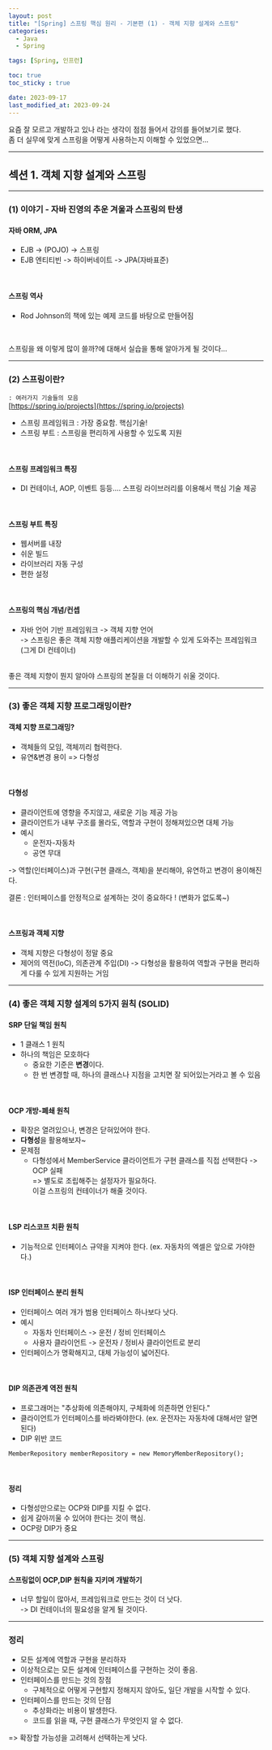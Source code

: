 ```yaml
---
layout: post
title: "[Spring] 스프링 핵심 원리 - 기본편 (1) - 객체 지향 설계와 스프링"
categories: 
  - Java
  - Spring

tags: [Spring, 인프런]

toc: true
toc_sticky : true

date: 2023-09-17
last_modified_at: 2023-09-24
---
```


요즘 잘 모르고 개발하고 있나 라는 생각이 점점 들어서 강의를 들어보기로 했다.  
좀 더 실무에 맞게 스프링을 어떻게 사용하는지 이해할 수 있었으면...

---
## 섹션 1. 객체 지향 설계와 스프링

---
### (1) 이야기 - 자바 진영의 추운 겨울과 스프링의 탄생
#### 자바 ORM, JPA

- EJB -> (POJO) -> 스프링
- EJB 엔티티빈 -> 하이버네이트 -> JPA(자바표준)  

<br/>

#### 스프링 역사

- Rod Johnson의 책에 있는 예제 코드를 바탕으로 만들어짐  
<br/> 

스프링을 왜 이렇게 많이 쓸까?에 대해서 실습을 통해 알아가게 될 것이다...

---
### (2) 스프링이란?

`: 여러가지 기술들의 모음 `  
[https://spring.io/projects](https://spring.io/projects)  
- 스프링 프레임워크 : 가장 중요함. 핵심기술!
- 스프링 부트 : 스프링을 편리하게 사용할 수 있도록 지원

<br/>

#### 스프링 프레임워크 특징
- DI 컨테이너, AOP, 이벤트 등등.... 스프링 라이브러리를 이용해서 핵심 기술 제공

<br/>

#### 스프링 부트 특징
- 웹서버를 내장
- 쉬운 빌드
- 라이브러리 자동 구성
- 편한 설정

<br/>

#### 스프링의 핵심 개념/컨셉
- 자바 언어 기반 프레임워크 -> 객체 지향 언어  
  -> 스프링은 좋은 객체 지향 애플리케이션을 개발할 수 있게 도와주는 프레임워크 (그게 DI 컨테이너)

<br/>
좋은 객체 지향이 뭔지 알아야 스프링의 본질을 더 이해하기 쉬울 것이다.


----
### (3) 좋은 객체 지향 프로그래밍이란?
#### 객체 지향 프로그래밍? 
  - 객체들의 모임, 객체끼리 협력한다.
  - 유연&변경 용이 => 다형성

<br/>

#### 다형성
- 클라이언트에 영향을 주지않고, 새로운 기능 제공 가능
- 클라이언트가 내부 구조를 몰라도, 역할과 구현이 정해져있으면 대체 가능
- 예시
  - 운전자-자동차
  - 공연 무대   

-> 역할(인터페이스)과 구현(구현 클래스, 객체)을 분리해야, 유연하고 변경이 용이해진다. 

결론 : 인터페이스를 안정적으로 설계하는 것이 중요하다 ! (변화가 없도록~)

<br/>

#### 스프링과 객체 지향
- 객체 지향은 다형성이 정말 중요
- 제어의 역전(IoC), 의존관계 주입(DI) -> 다형성을 활용하여 역할과 구현을 편리하게 다룰 수 있게 지원하는 거임


----
### (4) 좋은 객체 지향 설계의 5가지 원칙 (SOLID)
#### SRP 단일 책임 원칙
- 1 클래스 1 원칙
- 하나의 책임은 모호하다
  - 중요한 기준은 **변경**이다.
  - 한 번 변경할 때, 하나의 클래스나 지점을 고치면 잘 되어있는거라고 볼 수 있음  

<br/>

#### OCP 개방-폐쇄 원칙
- 확장은 열려있으나, 변경은 닫혀있어야 한다.
- **다형성**을 활용해보자~
- 문제점
  - 다형성에서 MemberService 클라이언트가 구현 클래스를 직접 선택한다 -> OCP 실패  
    => 별도로 조립해주는 설정자가 필요하다.   
        이걸 스프링의 컨테이너가 해줄 것이다.

<br/>

#### LSP 리스코프 치환 원칙
- 기능적으로 인터페이스 규약을 지켜야 한다. (ex. 자동차의 엑셀은 앞으로 가야한다.)

<br/>

#### ISP 인터페이스 분리 원칙
- 인터페이스 여러 개가 범용 인터페이스 하나보다 낫다.
- 예시
  - 자동차 인터페이스 -> 운전 / 정비 인터페이스
  - 사용자 클라이언트 -> 운전자 / 정비사 클라이언트로 분리
- 인터페이스가 명확해지고, 대체 가능성이 넓어진다.

<br/>

#### DIP 의존관계 역전 원칙
- 프로그래머는 "추상화에 의존해야지, 구체화에 의존하면 안된다."
- 클라이언트가 인터페이스를 바라봐야한다. (ex. 운전자는 자동차에 대해서만 알면 된다)
- DIP 위반 코드
````
MemberRepository memberRepository = new MemoryMemberRepository();
````

<br/>

#### 정리
- 다형성만으로는 OCP와 DIP를 지킬 수 없다.
- 쉽게 갈아끼울 수 있어야 한다는 것이 핵심.
- OCP랑 DIP가 중요

----
### (5) 객체 지향 설계와 스프링
#### 스프링없이 OCP,DIP 원칙을 지키며 개발하기
- 너무 할일이 많아서, 프레임워크로 만드는 것이 더 낫다.  
-> DI 컨테이너의 필요성을 알게 될 것이다.

----
### 정리
- 모든 설계에 역할과 구현을 분리하자
- 이상적으로는 모든 설계에 인터페이스를 구현하는 것이 좋음.
- 인터페이스를 만드는 것의 장점
  - 구체적으로 어떻게 구현할지 정해지지 않아도, 일단 개발을 시작할 수 있다.
- 인터페이스를 만드는 것의 단점
  - 추상화라는 비용이 발생한다. 
  - 코드를 읽을 때, 구현 클래스가 무엇인지 알 수 없다.  

=> 확장할 가능성을 고려해서 선택하는게 낫다.